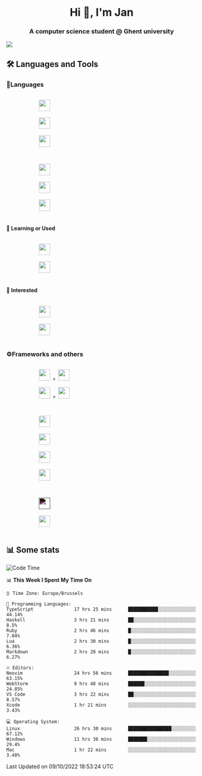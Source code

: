 <h1 align="center">Hi 👋, I'm Jan</h1>
<h3 align="center">A computer science student @ Ghent university</h3>

![](https://komarev.com/ghpvc/?username=NuttyShrimp&style=flat)

<h2>🛠️ Languages and Tools</h2>
<h3>💬Languages</h3>
<div>
    <p>
        <code>
            <img width='30px' src="https://cdn.jsdelivr.net/gh/devicons/devicon/icons/html5/html5-plain.svg">
        </code>
        <code>
            <img width='30px' src="https://cdn.jsdelivr.net/gh/devicons/devicon/icons/sass/sass-original.svg">
        </code>
        <code>
            <img width='30px' src="https://cdn.jsdelivr.net/gh/devicons/devicon/icons/javascript/javascript-plain.svg">
        </code>
    </p>
    <p>
        <code>
            <img width='30px' src="https://cdn.jsdelivr.net/gh/devicons/devicon/icons/typescript/typescript-plain.svg">
        </code>
        <code>
            <img width='30px' src="https://cdn.jsdelivr.net/gh/devicons/devicon/icons/lua/lua-plain-wordmark.svg">
        </code>
        <code>
            <img width='30px' src="https://cdn.jsdelivr.net/gh/devicons/devicon/icons/python/python-original.svg">
        </code>
    </p>
    <h4>🏫 Learning or Used</h4>
    <p>
        <code>
            <img width='30px' src="https://cdn.jsdelivr.net/gh/devicons/devicon/icons/go/go-original-wordmark.svg">
        </code>
        <code>
            <img width='30px' src="https://cdn.jsdelivr.net/gh/devicons/devicon/icons/java/java-original.svg">
        </code>
    </p>
    <h4>💭 Interested</h4>
    <p>
        <code>
            <img width='30px' src="https://cdn.jsdelivr.net/gh/devicons/devicon/icons/csharp/csharp-original.svg">
        </code>
        <code>
            <img width='30px' src="https://cdn.jsdelivr.net/gh/devicons/devicon/icons/rust/rust-plain.svg">
        </code>
    </p>
</div>
<h3>⚙️Frameworks and others</h3>
<div>
    <p>
        <code>
            <img width='30px' src="https://cdn.jsdelivr.net/gh/devicons/devicon/icons/react/react-original.svg"> + <img width='30px' src="https://cdn.jsdelivr.net/gh/devicons/devicon/icons/typescript/typescript-plain.svg">
        </code>
        <code>
            <img width='30px' src="https://cdn.jsdelivr.net/gh/devicons/devicon/icons/vuejs/vuejs-original.svg"> + <img width='30px' src="https://cdn.jsdelivr.net/gh/devicons/devicon/icons/typescript/typescript-plain.svg">
        </code>
    </p>
    <p>
        <code>
            <img width='30px' src="https://cdn.jsdelivr.net/gh/devicons/devicon/icons/nodejs/nodejs-plain.svg">
        </code>
        <code>
            <img width='30px' src="https://cdn.jsdelivr.net/gh/devicons/devicon/icons/mysql/mysql-original.svg">
        </code>
        <code>
            <img width='30px' src="https://cdn.jsdelivr.net/gh/devicons/devicon/icons/postgresql/postgresql-original.svg">
        </code>
        <code>
            <img width='30px' src="https://cdn.jsdelivr.net/gh/devicons/devicon/icons/docker/docker-original.svg">
        </code>
    </p>
        <code>
            <img width='30px' style='filter:invert(1)' src="https://simpleicons.org/icons/intellijidea.svg">
        </code>
        <code>
            <img width='30px' src="https://cdn.jsdelivr.net/gh/devicons/devicon/icons/vscode/vscode-original.svg">
        </code>
    <p>
</div>

<h2>📊 Some stats</h2>

<!--START_SECTION:waka-->
![Code Time](http://img.shields.io/badge/Code%20Time-1%2C848%20hrs%209%20mins-blue)

📊 **This Week I Spent My Time On** 

```text
⌚︎ Time Zone: Europe/Brussels

💬 Programming Languages: 
TypeScript               17 hrs 25 mins      ███████████░░░░░░░░░░░░░░   44.14% 
Haskell                  3 hrs 21 mins       ██░░░░░░░░░░░░░░░░░░░░░░░   8.5% 
Ruby                     2 hrs 46 mins       █░░░░░░░░░░░░░░░░░░░░░░░░   7.04% 
Lua                      2 hrs 30 mins       █░░░░░░░░░░░░░░░░░░░░░░░░   6.36% 
Markdown                 2 hrs 28 mins       █░░░░░░░░░░░░░░░░░░░░░░░░   6.27%

🔥 Editors: 
Neovim                   24 hrs 56 mins      ███████████████░░░░░░░░░░   63.15% 
WebStorm                 9 hrs 48 mins       ██████░░░░░░░░░░░░░░░░░░░   24.85% 
VS Code                  3 hrs 22 mins       ██░░░░░░░░░░░░░░░░░░░░░░░   8.57% 
Xcode                    1 hr 21 mins        ░░░░░░░░░░░░░░░░░░░░░░░░░   3.43%

💻 Operating System: 
Linux                    26 hrs 30 mins      ████████████████░░░░░░░░░   67.12% 
Windows                  11 hrs 36 mins      ███████░░░░░░░░░░░░░░░░░░   29.4% 
Mac                      1 hr 22 mins        ░░░░░░░░░░░░░░░░░░░░░░░░░   3.48%

```


 Last Updated on 09/10/2022 18:53:24 UTC
<!--END_SECTION:waka-->